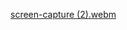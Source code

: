 [screen-capture (2).webm](https://github.com/user-attachments/assets/529c38f3-f43e-4fe5-99e9-06e00156bbbd)

